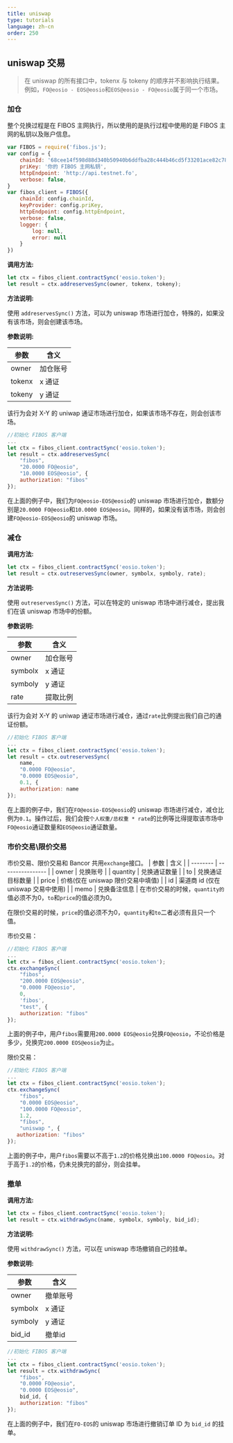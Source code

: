 ```yaml
---
title: uniswap
type: tutorials
language: zh-cn
order: 250
---
```


## uniswap 交易
> 在 uniswap 的所有接口中，tokenx 与 tokeny 的顺序并不影响执行结果。例如，`FO@eosio - EOS@eosio`和`EOS@eosio - FO@eosio`属于同一个市场。
### 加仓

整个兑换过程是在 FIBOS 主网执行，所以使用的是执行过程中使用的是 FIBOS 主网的私钥以及账户信息。

```javascript
var FIBOS = require('fibos.js');
var config = {
    chainId: '68cee14f598d88d340b50940b6ddfba28c444b46cd5f33201ace82c78896793a',
    priKey: '你的 FIBOS 主网私钥',
    httpEndpoint: 'http://api.testnet.fo',
    verbose: false,
}
var fibos_client = FIBOS({
    chainId: config.chainId,
    keyProvider: config.priKey,
    httpEndpoint: config.httpEndpoint,
    verbose: false,
    logger: {
        log: null,
        error: null
    }
})
```

**调用方法:**

```javascript
let ctx = fibos_client.contractSync('eosio.token');
let result = ctx.addreservesSync(owner, tokenx, tokeny);
```

**方法说明:**

使用 `addreservesSync()` 方法，可以为 uniswap 市场进行加仓，特殊的，如果没有该市场，则会创建该市场。

**参数说明:**

| 参数     | 含义             |
| -------- | ---------------- |
| owner    | 加仓账号         |
| tokenx | x 通证     |
| tokeny|  y 通证|

该行为会对 X-Y 的 uniwap 通证市场进行加仓，如果该市场不存在，则会创该市场。
```javascript
//初始化 FIBOS 客户端
...
let ctx = fibos_client.contractSync('eosio.token');
let result = ctx.addreservesSync(
    "fibos", 
    "20.0000 FO@eosio", 
    "10.0000 EOS@eosio", {
    authorization: "fibos"
});
```
在上面的例子中，我们为`FO@eosio-EOS@eosio`的 uniswap 市场进行加仓，数额分别是`20.0000 FO@eosio`和`10.0000 EOS@eosio`。同样的，如果没有该市场，则会创建`FO@eosio-EOS@eosio`的 uniswap 市场。

### 减仓

**调用方法:**

```javascript
let ctx = fibos_client.contractSync('eosio.token');
let result = ctx.outreservesSync(owner, symbolx, symboly, rate);
```

**方法说明:**

使用 `outreservesSync()` 方法，可以在特定的 uniswap 市场中进行减仓，提出我们在该 uniswap 市场中的份额。

**参数说明:**

| 参数     | 含义             |
| -------- | ---------------- |
| owner    | 加仓账号         |
| symbolx | x 通证     |
| symboly|  y 通证|
| rate|  提取比例|

该行为会对 X-Y 的 uniwap 通证市场进行减仓，通过`rate`比例提出我们自己的通证份额。
```javascript
//初始化 FIBOS 客户端
...
let ctx = fibos_client.contractSync('eosio.token');
let result = ctx.outreservesSync(
    name, 
    "0.0000 FO@eosio", 
    "0.0000 EOS@eosio", 
    0.1, { 
    authorization: name
});
```
在上面的例子中，我们在`FO@eosio-EOS@eosio`的 uniswap 市场进行减仓，减仓比例为`0.1`。操作过后，我们会按`个人权重/总权重 * rate`的比例等比得提取该市场中`FO@eosio`通证数量和`EOS@eosio`通证数量。

### 市价交易\限价交易

市价交易、限价交易和 Bancor 共用`exchange`接口。
| 参数     | 含义             |
| -------- | ---------------- |
| owner    | 兑换账号         |
| quantity | 兑换通证数量     |
| to | 兑换通证目标数量 |
| price | 价格(仅在 uniswap 限价交易中填值) |
| id | 渠道商 id (仅在 uniswap 交易中使用) |
| memo | 兑换备注信息 |
在市价交易的时候，`quantity的`值必须不为0，`to`和`price`的值必须为0。

在限价交易的时候，`price`的值必须不为0，`quantity`和`to`二者必须有且只一个值。

市价交易：
```javascript
//初始化 FIBOS 客户端
...
let ctx = fibos_client.contractSync('eosio.token');
ctx.exchangeSync(
    "fibos", 
    "200.0000 EOS@eosio", 
    "0.0000 FO@eosio", 
    0,
    'fibos',
    "test", {
    authorization: "fibos"
});
```
上面的例子中，用户`fibos`需要用`200.0000 EOS@eosio`兑换`FO@eosio`，不论价格是多少，兑换完`200.0000 EOS@eosio`为止。

限价交易：
```javascript
//初始化 FIBOS 客户端
...
let ctx = fibos_client.contractSync('eosio.token');
ctx.exchangeSync(
    "fibos", 
    "0.0000 EOS@eosio", 
    "100.0000 FO@eosio", 
    1.2, 
    "fibos", 
    "uniswap ", {
   authorization: "fibos"
});
```
上面的例子中，用户`fibos`需要以不高于`1.2`的价格兑换出`100.0000 FO@eosio`。对于高于`1.2`的价格，仍未兑换完的部分，则会挂单。

### 撤单
**调用方法:**

```javascript
let ctx = fibos_client.contractSync('eosio.token');
let result = ctx.withdrawSync(name, symbolx, symboly, bid_id);
```

**方法说明:**

使用 `withdrawSync()` 方法，可以在 uniswap 市场撤销自己的挂单。

**参数说明:**

| 参数     | 含义             |
| -------- | ---------------- |
| owner    | 撤单账号         |
| symbolx | x 通证     |
| symboly|  y 通证|
| bid_id|  撤单id|

```javascript
//初始化 FIBOS 客户端
...
let ctx = fibos_client.contractSync('eosio.token');
let result = ctx.withdrawSync(
    "fibos",
    "0.0000 FO@eosio", 
    "0.0000 EOS@eosio", 
    bid_id, {
	authorization: "fibos"
});
```
在上面的例子中，我们在`FO-EOS`的 uniswap 市场进行撤销订单 ID 为 `bid_id` 的挂单。
